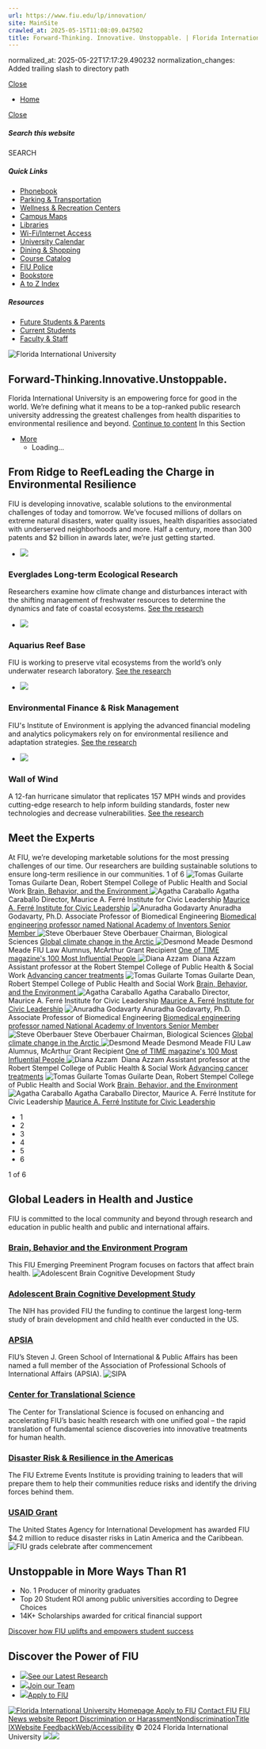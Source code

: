 ```yaml
---
url: https://www.fiu.edu/lp/innovation/
site: MainSite
crawled_at: 2025-05-15T11:08:09.047502
title: Forward-Thinking. Innovative. Unstoppable. | Florida International University
---
```

normalized_at: 2025-05-22T17:17:29.490232
normalization_changes: Added trailing slash to directory path

[Close](https://www.fiu.edu/lp/innovation/)
  * [Home](https://www.fiu.edu/index)


[ Close ](https://www.fiu.edu/lp/innovation/)
##### Search this website
SEARCH
##### Quick Links
  * [ Phonebook](https://phonebook.fiu.edu)
  * [ Parking & Transportation](https://parking.fiu.edu/)
  * [ Wellness & Recreation Centers](https://dasa.fiu.edu/all-departments/wellness-recreation-centers/)
  * [ Campus Maps](http://campusmaps.fiu.edu/)
  * [ Libraries](https://library.fiu.edu/)
  * [ Wi-Fi/Internet Access](https://network.fiu.edu/)
  * [ University Calendar](https://calendar.fiu.edu/)
  * [ Dining & Shopping](https://shop.fiu.edu/)
  * [ Course Catalog](https://catalog.fiu.edu/)
  * [ FIU Police](https://police.fiu.edu/)
  * [ Bookstore](https://shop.fiu.edu/retail/barnes-noble/course-materials/)
  * [ A to Z Index](https://www.fiu.edu/atoz/index.html)


##### Resources
  * [ Future Students & Parents](https://www.fiu.edu/information-for/future-students-parents.html)
  * [ Current Students](https://www.fiu.edu/information-for/current-students.html)
  * [ Faculty & Staff](https://www.fiu.edu/information-for/faculty-staff.html)


![Florida International University](https://www.fiu.edu/lp/innovation/_assets/images/fiu-logo.png)
## Forward-Thinking.Innovative.Unstoppable.
Florida International University is an empowering force for good in the world.
We’re defining what it means to be a top-ranked public research university addressing the greatest challenges from health disparities to environmental resilience and beyond.
[Continue to content](https://www.fiu.edu/lp/innovation/#content-start)
In this Section
  * [More](https://www.fiu.edu/lp/innovation/)
    * Loading...


## From Ridge to ReefLeading the Charge in Environmental Resilience
FIU is developing innovative, scalable solutions to the environmental challenges of today and tomorrow.
We’ve focused millions of dollars on extreme natural disasters, water quality issues, health disparities associated with underserved neighborhoods and more. Half a century, more than 300 patents and $2 billion in awards later, we’re just getting started.
  * ![](https://www.fiu.edu/lp/innovation/_assets/images/accordion-open-everglades.jpg)
### Everglades Long-term Ecological Research
Researchers examine how climate change and disturbances interact with the shifting management of freshwater resources to determine the dynamics and fate of coastal ecosystems.
[See the research](https://news.fiu.edu/2021/nsf-renews-long-term-everglades-research-program-based-at-fiu)
  * ![](https://www.fiu.edu/lp/innovation/_assets/images/accordion-open-reef.jpg)
### Aquarius Reef Base
FIU is working to preserve vital ecosystems from the world’s only underwater research laboratory.
[See the research](https://environment.fiu.edu/aquarius/)
  * ![](https://www.fiu.edu/lp/innovation/_assets/images/accordion-open-risk.jpg)
### Environmental Finance & Risk Management
FIU's Institute of Environment is applying the advanced financial modeling and analytics policymakers rely on for environmental resilience and adaptation strategies.
[See the research](https://environment.fiu.edu/programs/environmental-finance-risk-management/index.html)
  * ![](https://www.fiu.edu/lp/innovation/_assets/images/accordion-open-hurricanes.jpg)
### Wall of Wind
A 12-fan hurricane simulator that replicates 157 MPH winds and provides cutting-edge research to help inform building standards, foster new technologies and decrease vulnerabilities.
[See the research](https://news.fiu.edu/2021/fiu-wall-of-wind-receives-a-5.62-million-nsf-grant-for-hurricane-research)


## Meet the Experts
At FIU, we’re developing marketable solutions for the most pressing challenges of our time. Our researchers are building sustainable solutions to ensure long-term resilience in our communities.
1 of 6
![Tomas Guilarte](https://www.fiu.edu/lp/innovation/_assets/images/headshot-tomas-guilarte.jpg)
Tomas Guilarte
Dean, Robert Stempel College of Public Health and Social Work
[ Brain, Behavior, and the Environment ](https://stempel.fiu.edu/brain-behavior-environment-laboratory/)
![Agatha Caraballo](https://www.fiu.edu/lp/innovation/_assets/images/headshot-agatha-caraballo.jpg)
Agatha Caraballo
Director, Maurice A. Ferré Institute for Civic Leadership
[Maurice A. Ferré Institute for Civic Leadership](https://sipa.fiu.edu/centers-institutes/ferre-institute/index.html)
![Anuradha Godavarty](https://www.fiu.edu/lp/innovation/_assets/images/headshot-anuradha-godavarty.jpeg)
Anuradha Godavarty, Ph.D.
Associate Professor of Biomedical Engineering
[ Biomedical engineering professor named National Academy of Inventors Senior Member ](https://news.fiu.edu/2021/fiu-biomedical-engineering-professor-working-on-impactful-innovations-in-medical-imaging-named-national-academy-of-inventors-senior-member)
![Steve Oberbauer](https://www.fiu.edu/lp/innovation/_assets/images/headshot-steve-oberbauer.jpg)
Steve Oberbauer
Chairman, Biological Sciences
[ Global climate change in the Arctic ](https://news.fiu.edu/2019/change-is-coming)
![Desmond Meade](https://www.fiu.edu/lp/innovation/_assets/images/headshot-desmond-meade.jpg)
Desmond Meade
FIU Law Alumnus, McArthur Grant Recipient
[ One of TIME magazine's 100 Most Influential People ](https://news.fiu.edu/2019/law-alumnus-desmond-meade-recognized-among-time-magazines-100-most-influential-people)
![Diana Azzam ](https://www.fiu.edu/lp/innovation/_assets/images/headshot-diana-azzam.jpg)
Diana Azzam
Assistant professor at the Robert Stempel College of Public Health & Social Work
[Advancing cancer treatments](https://news.fiu.edu/2022/fiu-awarded-more-than-77-m-in-state-funding)
![Tomas Guilarte](https://www.fiu.edu/lp/innovation/_assets/images/headshot-tomas-guilarte.jpg)
Tomas Guilarte
Dean, Robert Stempel College of Public Health and Social Work
[ Brain, Behavior, and the Environment ](https://stempel.fiu.edu/brain-behavior-environment-laboratory/)
![Agatha Caraballo](https://www.fiu.edu/lp/innovation/_assets/images/headshot-agatha-caraballo.jpg)
Agatha Caraballo
Director, Maurice A. Ferré Institute for Civic Leadership
[Maurice A. Ferré Institute for Civic Leadership](https://sipa.fiu.edu/centers-institutes/ferre-institute/index.html)
![Anuradha Godavarty](https://www.fiu.edu/lp/innovation/_assets/images/headshot-anuradha-godavarty.jpeg)
Anuradha Godavarty, Ph.D.
Associate Professor of Biomedical Engineering
[ Biomedical engineering professor named National Academy of Inventors Senior Member ](https://news.fiu.edu/2021/fiu-biomedical-engineering-professor-working-on-impactful-innovations-in-medical-imaging-named-national-academy-of-inventors-senior-member)
![Steve Oberbauer](https://www.fiu.edu/lp/innovation/_assets/images/headshot-steve-oberbauer.jpg)
Steve Oberbauer
Chairman, Biological Sciences
[ Global climate change in the Arctic ](https://news.fiu.edu/2019/change-is-coming)
![Desmond Meade](https://www.fiu.edu/lp/innovation/_assets/images/headshot-desmond-meade.jpg)
Desmond Meade
FIU Law Alumnus, McArthur Grant Recipient
[ One of TIME magazine's 100 Most Influential People ](https://news.fiu.edu/2019/law-alumnus-desmond-meade-recognized-among-time-magazines-100-most-influential-people)
![Diana Azzam ](https://www.fiu.edu/lp/innovation/_assets/images/headshot-diana-azzam.jpg)
Diana Azzam
Assistant professor at the Robert Stempel College of Public Health & Social Work
[Advancing cancer treatments](https://news.fiu.edu/2022/fiu-awarded-more-than-77-m-in-state-funding)
![Tomas Guilarte](https://www.fiu.edu/lp/innovation/_assets/images/headshot-tomas-guilarte.jpg)
Tomas Guilarte
Dean, Robert Stempel College of Public Health and Social Work
[ Brain, Behavior, and the Environment ](https://stempel.fiu.edu/brain-behavior-environment-laboratory/)
![Agatha Caraballo](https://www.fiu.edu/lp/innovation/_assets/images/headshot-agatha-caraballo.jpg)
Agatha Caraballo
Director, Maurice A. Ferré Institute for Civic Leadership
[Maurice A. Ferré Institute for Civic Leadership](https://sipa.fiu.edu/centers-institutes/ferre-institute/index.html)
  * 1
  * 2
  * 3
  * 4
  * 5
  * 6


1 of 6
## Global Leaders in Health and Justice
FIU is committed to the local community and beyond through research and education in public health and public and international affairs.
### [Brain, Behavior and the Environment Program](https://stempel.fiu.edu/research/emerging-preeminent-programs/bbe/)
This FIU Emerging Preeminent Program focuses on factors that affect brain health.
![Adolescent Brain Cognitive Development Study](https://www.fiu.edu/lp/innovation/_assets/images/thumbnail-brain-cognitive-study.jpg)
### [Adolescent Brain Cognitive Development Study](https://news.fiu.edu/2020/landmark-study-of-adolescent-brain-development-renewed-for-7-years)
The NIH has provided FIU the funding to continue the largest long-term study of brain development and child health ever conducted in the US.
### [APSIA](https://news.fiu.edu/2021/fiu-elected-into-elite-network-of-schools-of-international-and-public-affairs)
FIU’s Steven J. Green School of International & Public Affairs has been named a full member of the Association of Professional Schools of International Affairs (APSIA).
![SIPA](https://www.fiu.edu/lp/innovation/_assets/images/thumbnail-sipa.jpg)
### [Center for Translational Science](https://news.fiu.edu/2022/pushing-the-pace-of-new-drug-development#cts-video)
The Center for Translational Science is focused on enhancing and accelerating FIU’s basic health research with one unified goal – the rapid translation of fundamental science discoveries into innovative treatments for human health.
### [Disaster Risk & Resilience in the Americas](https://eei.fiu.edu/about-eei/research-programs/)
The FIU Extreme Events Institute is providing training to leaders that will prepare them to help their communities reduce risks and identify the driving forces behind them.
### [USAID Grant](https://news.fiu.edu/2019/usaid-awards-fiu-4.2-million-to-reduce-disaster-risks-in-latin-america-and-the-caribbean)
The United States Agency for International Development has awarded FIU $4.2 million to reduce disaster risks in Latin America and the Caribbean.
![FIU grads celebrate after commencement](https://www.fiu.edu/lp/innovation/_assets/images/unstoppable-fiu-grads.jpg)
## Unstoppable in More Ways Than R1
  * No. 1
Producer of minority graduates
  * Top 20
Student ROI among public universities according to Degree Choices
  * 14K+
Scholarships awarded for critical financial support


[Discover how FIU uplifts and empowers student success](https://www.fiu.edu/lp/excellence/index.html)
## Discover the Power of FIU
  * [![](https://www.fiu.edu/lp/innovation/_assets/images/thumbnail-research.jpg)See our Latest Research](https://research.fiu.edu/)
  * [![](https://www.fiu.edu/lp/innovation/_assets/images/thumbnail-faculty.jpg)Join our Team](https://jobs.fiu.edu)
  * [![](https://www.fiu.edu/lp/innovation/_assets/images/thumbnail-apply-fiu.jpg)Apply to FIU](https://admissions.fiu.edu)


[ ![Florida International University Homepage](https://digicdn.fiu.edu/core/_assets/images/footer-logo.svg) ](https://www.fiu.edu/)
[Apply to FIU](https://admissions.fiu.edu/how-to-apply/apply/) [Contact FIU](https://www.fiu.edu/about/contact-us/) [FIU News website ](https://news.fiu.edu/)
[Report Discrimination or Harassment](https://report.fiu.edu/)[Nondiscrimination](https://ace.fiu.edu/civil-rights-and-accessibility/harassment-and-discrimination/)[Title IX](https://ace.fiu.edu/title-ix/)[Website Feedback](https://webforms.fiu.edu/view.php?id=370774)[Web/Accessibility](https://accessibility.fiu.edu/)
© 2024 Florida International University
[](https://www.fiu.edu/lp/innovation/) ![](https://t.co/i/adsct?bci=3&dv=America%2FNew_York%26en-US%26Google%20Inc.%26Win32%26255%261080%26600%2612%2624%261080%26600%2610%26na&eci=2&event_id=088f37f1-8c5a-4eac-a0f9-8273236ec2a0&events=%5B%5B%22pageview%22%2C%7B%7D%5D%5D&integration=advertiser&p_id=Twitter&p_user_id=0&pl_id=50bb2b40-45eb-4b8c-a9af-b990cdf64b05&tw_document_href=https%3A%2F%2Fwww.fiu.edu%2Flp%2Finnovation%2F&tw_iframe_status=0&tw_order_quantity=0&tw_sale_amount=0&txn_id=o5591&type=javascript&version=2.3.33)![](https://analytics.twitter.com/i/adsct?bci=3&dv=America%2FNew_York%26en-US%26Google%20Inc.%26Win32%26255%261080%26600%2612%2624%261080%26600%2610%26na&eci=2&event_id=088f37f1-8c5a-4eac-a0f9-8273236ec2a0&events=%5B%5B%22pageview%22%2C%7B%7D%5D%5D&integration=advertiser&p_id=Twitter&p_user_id=0&pl_id=50bb2b40-45eb-4b8c-a9af-b990cdf64b05&tw_document_href=https%3A%2F%2Fwww.fiu.edu%2Flp%2Finnovation%2F&tw_iframe_status=0&tw_order_quantity=0&tw_sale_amount=0&txn_id=o5591&type=javascript&version=2.3.33)
